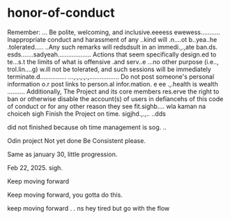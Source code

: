 # honor-of-conduct
Remember:
...
Be polite, welcoming, and inclusive.eeeess
ewewess...........
Inappropriate conduct and harassment of any ..kind will .n....ot b..yea..he .tolerated..... ..Any such remarks will redsdsult in an immedi.,.,ate ban.ds.
esds.......sadyeah...................
Actions that seem specifically design.ed to te...s.t the limits of what is offensive .and serv..e ...no other purpose (i.e.., trol.lin....g) w.ill not be tolerated, and such sessions will be immediately terminate.d...............
...,.,.,.,.,.................
Do not post someone's personal information o.r post links to person.al infor.mation. e ee .,.health is wealth
..........
Additionally, The Project and its core members res.erve the right to ban or otherwise disable the account(s) of users in defiancehs of this code of conduct or for any other reason they see fit.sighb....
 wla kaman na choiceh
sigh
Finish the Project on time.  sigjhd.,.,..
..dds

did not finished because oh time management is sog.
..


Odin project
Not yet done
Be Consistent please.

Same as january 30, little progression.

Feb 22, 2025. sigh.


Keep moving forward

Keep moving forward, you gotta do this.

keep moving forward . . ns
hey
tired but go with the flow 
